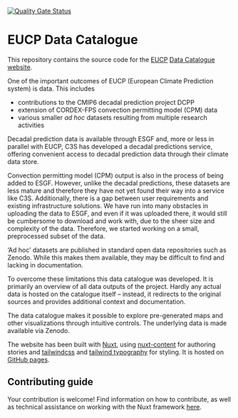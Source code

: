 [![Quality Gate Status](https://sonarcloud.io/api/project_badges/measure?project=eucp-project_data-catalogue&metric=alert_status)](https://sonarcloud.io/summary/new_code?id=eucp-data-catalogue)

# EUCP Data Catalogue

This repository contains the source code for the
[EUCP](https://www.eucp-project.eu/) [Data Catalogue
website](https://eucp-project.github.io/data-catalogue/).

One of the important outcomes of EUCP (European Climate Prediction system) is
data. This includes

- contributions to the CMIP6 decadal prediction project DCPP
- extension of CORDEX-FPS convection permitting model (CPM) data
- various smaller _ad hoc_ datasets resulting from multiple research activities

Decadal prediction data is available through ESGF and, more or less in parallel
with EUCP, C3S has developed a decadal predictions service, offering convenient
access to decadal prediction data through their climate data store.

Convection permitting model (CPM) output is also in the process of being added
to ESGF. However, unlike the decadal predictions, these datasets are less
mature and therefore they have not yet found their way into a service like C3S.
Additionally, there is a gap between user requirements and existing
infrastructure solutions. We have run into many obstacles in uploading the data
to ESGF, and even if it was uploaded there, it would still be cumbersome to
download and work with, due to the sheer size and complexity of the data.
Therefore, we started working on a small, preprocessed subset of the data.

‘Ad hoc’ datasets are published in standard open data repositories such as
Zenodo. While this makes them available, they may be difficult to find and
lacking in documentation.

To overcome these limitations this data catalogue was developed. It is
primarily an overview of all data outputs of the project. Hardly any actual
data is hosted on the catalogue itself – instead, it redirects to the original
sources and provides additional context and documentation.

The data catalogue makes it possible to explore pre-generated maps and other
visualizations through intuitive controls. The underlying data is made
available via Zenodo.

The website has been built with [Nuxt](https://nuxtjs.org), using
[nuxt-content](https://content.nuxtjs.org/) for authoring stories and
[tailwindcss](https://tailwindcss.com/docs/installation) and [tailwind
typography](https://tailwindcss.com/docs/typography-plugin) for styling. It is
hosted on [GitHub pages](https://nuxtjs.org/deployments/github-pages/).

## Contributing guide
Your contribution is welcome! Find information on how to contribute, as well as
technical assistance on working with the Nuxt framework [here](CONTRIBUTING.md).